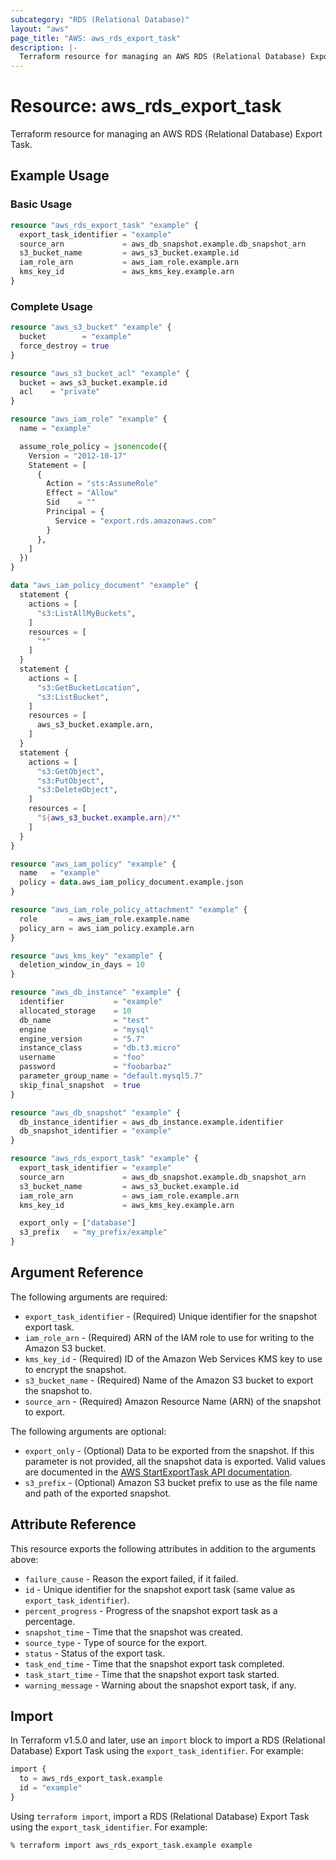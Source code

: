 ```yaml
---
subcategory: "RDS (Relational Database)"
layout: "aws"
page_title: "AWS: aws_rds_export_task"
description: |-
  Terraform resource for managing an AWS RDS (Relational Database) Export Task.
---
```


# Resource: aws_rds_export_task

Terraform resource for managing an AWS RDS (Relational Database) Export Task.

## Example Usage

### Basic Usage

```terraform
resource "aws_rds_export_task" "example" {
  export_task_identifier = "example"
  source_arn             = aws_db_snapshot.example.db_snapshot_arn
  s3_bucket_name         = aws_s3_bucket.example.id
  iam_role_arn           = aws_iam_role.example.arn
  kms_key_id             = aws_kms_key.example.arn
}
```

### Complete Usage

```terraform
resource "aws_s3_bucket" "example" {
  bucket        = "example"
  force_destroy = true
}

resource "aws_s3_bucket_acl" "example" {
  bucket = aws_s3_bucket.example.id
  acl    = "private"
}

resource "aws_iam_role" "example" {
  name = "example"

  assume_role_policy = jsonencode({
    Version = "2012-10-17"
    Statement = [
      {
        Action = "sts:AssumeRole"
        Effect = "Allow"
        Sid    = ""
        Principal = {
          Service = "export.rds.amazonaws.com"
        }
      },
    ]
  })
}

data "aws_iam_policy_document" "example" {
  statement {
    actions = [
      "s3:ListAllMyBuckets",
    ]
    resources = [
      "*"
    ]
  }
  statement {
    actions = [
      "s3:GetBucketLocation",
      "s3:ListBucket",
    ]
    resources = [
      aws_s3_bucket.example.arn,
    ]
  }
  statement {
    actions = [
      "s3:GetObject",
      "s3:PutObject",
      "s3:DeleteObject",
    ]
    resources = [
      "${aws_s3_bucket.example.arn}/*"
    ]
  }
}

resource "aws_iam_policy" "example" {
  name   = "example"
  policy = data.aws_iam_policy_document.example.json
}

resource "aws_iam_role_policy_attachment" "example" {
  role       = aws_iam_role.example.name
  policy_arn = aws_iam_policy.example.arn
}

resource "aws_kms_key" "example" {
  deletion_window_in_days = 10
}

resource "aws_db_instance" "example" {
  identifier           = "example"
  allocated_storage    = 10
  db_name              = "test"
  engine               = "mysql"
  engine_version       = "5.7"
  instance_class       = "db.t3.micro"
  username             = "foo"
  password             = "foobarbaz"
  parameter_group_name = "default.mysql5.7"
  skip_final_snapshot  = true
}

resource "aws_db_snapshot" "example" {
  db_instance_identifier = aws_db_instance.example.identifier
  db_snapshot_identifier = "example"
}

resource "aws_rds_export_task" "example" {
  export_task_identifier = "example"
  source_arn             = aws_db_snapshot.example.db_snapshot_arn
  s3_bucket_name         = aws_s3_bucket.example.id
  iam_role_arn           = aws_iam_role.example.arn
  kms_key_id             = aws_kms_key.example.arn

  export_only = ["database"]
  s3_prefix   = "my_prefix/example"
}
```

## Argument Reference

The following arguments are required:

* `export_task_identifier` - (Required) Unique identifier for the snapshot export task.
* `iam_role_arn` - (Required) ARN of the IAM role to use for writing to the Amazon S3 bucket.
* `kms_key_id` - (Required) ID of the Amazon Web Services KMS key to use to encrypt the snapshot.
* `s3_bucket_name` - (Required) Name of the Amazon S3 bucket to export the snapshot to.
* `source_arn` - (Required) Amazon Resource Name (ARN) of the snapshot to export.

The following arguments are optional:

* `export_only` - (Optional) Data to be exported from the snapshot. If this parameter is not provided, all the snapshot data is exported. Valid values are documented in the [AWS StartExportTask API documentation](https://docs.aws.amazon.com/AmazonRDS/latest/APIReference/API_StartExportTask.html#API_StartExportTask_RequestParameters).
* `s3_prefix` - (Optional) Amazon S3 bucket prefix to use as the file name and path of the exported snapshot.

## Attribute Reference

This resource exports the following attributes in addition to the arguments above:

* `failure_cause` - Reason the export failed, if it failed.
* `id` - Unique identifier for the snapshot export task (same value as `export_task_identifier`).
* `percent_progress` - Progress of the snapshot export task as a percentage.
* `snapshot_time` - Time that the snapshot was created.
* `source_type` - Type of source for the export.
* `status` - Status of the export task.
* `task_end_time` - Time that the snapshot export task completed.
* `task_start_time` - Time that the snapshot export task started.
* `warning_message` - Warning about the snapshot export task, if any.

## Import

In Terraform v1.5.0 and later, use an `import` block to import a RDS (Relational Database) Export Task using the `export_task_identifier`. For example:

```terraform
import {
  to = aws_rds_export_task.example
  id = "example"
}
```

Using `terraform import`, import a RDS (Relational Database) Export Task using the `export_task_identifier`. For example:

```console
% terraform import aws_rds_export_task.example example
```
